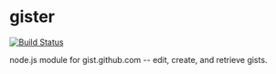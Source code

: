 # gister

[![Build Status](https://secure.travis-ci.org/goatslacker/gister.png)](http://travis-ci.org/goatslacker/gister)

node.js module for gist.github.com -- edit, create, and retrieve gists.


